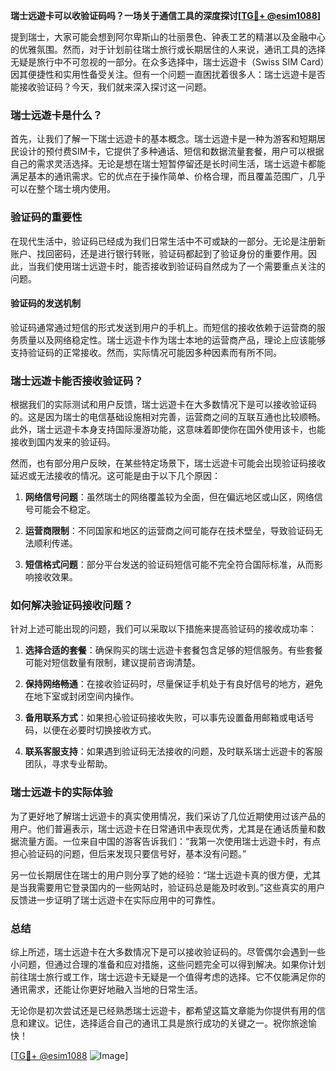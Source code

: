 **瑞士远遊卡可以收验证码吗？一场关于通信工具的深度探讨[[TG💪+ @esim1088](https://t.me/s/esim1088)]**

提到瑞士，大家可能会想到阿尔卑斯山的壮丽景色、钟表工艺的精湛以及金融中心的优雅氛围。然而，对于计划前往瑞士旅行或长期居住的人来说，通讯工具的选择无疑是旅行中不可忽视的一部分。在众多选择中，瑞士远遊卡（Swiss SIM Card）因其便捷性和实用性备受关注。但有一个问题一直困扰着很多人：瑞士远遊卡是否能接收验证码？今天，我们就来深入探讨这一问题。

### 瑞士远遊卡是什么？

首先，让我们了解一下瑞士远遊卡的基本概念。瑞士远遊卡是一种为游客和短期居民设计的预付费SIM卡，它提供了多种通话、短信和数据流量套餐，用户可以根据自己的需求灵活选择。无论是想在瑞士短暂停留还是长时间生活，瑞士远遊卡都能满足基本的通讯需求。它的优点在于操作简单、价格合理，而且覆盖范围广，几乎可以在整个瑞士境内使用。

### 验证码的重要性

在现代生活中，验证码已经成为我们日常生活中不可或缺的一部分。无论是注册新账户、找回密码，还是进行银行转账，验证码都起到了验证身份的重要作用。因此，当我们使用瑞士远遊卡时，能否接收到验证码自然成为了一个需要重点关注的问题。

#### 验证码的发送机制

验证码通常通过短信的形式发送到用户的手机上。而短信的接收依赖于运营商的服务质量以及网络稳定性。瑞士远遊卡作为瑞士本地的运营商产品，理论上应该能够支持验证码的正常接收。然而，实际情况可能因多种因素而有所不同。

### 瑞士远遊卡能否接收验证码？

根据我们的实际测试和用户反馈，瑞士远遊卡在大多数情况下是可以接收验证码的。这是因为瑞士的电信基础设施相对完善，运营商之间的互联互通也比较顺畅。此外，瑞士远遊卡本身支持国际漫游功能，这意味着即使你在国外使用该卡，也能接收到国内发来的验证码。

然而，也有部分用户反映，在某些特定场景下，瑞士远遊卡可能会出现验证码接收延迟或无法接收的情况。这可能是由于以下几个原因：

1. **网络信号问题**：虽然瑞士的网络覆盖较为全面，但在偏远地区或山区，网络信号可能会不稳定。
   
2. **运营商限制**：不同国家和地区的运营商之间可能存在技术壁垒，导致验证码无法顺利传递。

3. **短信格式问题**：部分平台发送的验证码短信可能不完全符合国际标准，从而影响接收效果。

### 如何解决验证码接收问题？

针对上述可能出现的问题，我们可以采取以下措施来提高验证码的接收成功率：

1. **选择合适的套餐**：确保购买的瑞士远遊卡套餐包含足够的短信服务。有些套餐可能对短信数量有限制，建议提前咨询清楚。

2. **保持网络畅通**：在接收验证码时，尽量保证手机处于有良好信号的地方，避免在地下室或封闭空间内操作。

3. **备用联系方式**：如果担心验证码接收失败，可以事先设置备用邮箱或电话号码，以便在必要时切换接收方式。

4. **联系客服支持**：如果遇到验证码无法接收的问题，及时联系瑞士远遊卡的客服团队，寻求专业帮助。

### 瑞士远遊卡的实际体验

为了更好地了解瑞士远遊卡的真实使用情况，我们采访了几位近期使用过该产品的用户。他们普遍表示，瑞士远遊卡在日常通讯中表现优秀，尤其是在通话质量和数据流量方面。一位来自中国的游客告诉我们：“我第一次使用瑞士远遊卡时，有点担心验证码的问题，但后来发现只要信号好，基本没有问题。”

另一位长期居住在瑞士的用户则分享了她的经验：“瑞士远遊卡真的很方便，尤其是当我需要用它登录国内的一些网站时，验证码总是能及时收到。”这些真实的用户反馈进一步证明了瑞士远遊卡在实际应用中的可靠性。

### 总结

综上所述，瑞士远遊卡在大多数情况下是可以接收验证码的。尽管偶尔会遇到一些小问题，但通过合理的准备和应对措施，这些问题完全可以得到解决。如果你计划前往瑞士旅行或工作，瑞士远遊卡无疑是一个值得考虑的选择。它不仅能满足你的通讯需求，还能让你更好地融入当地的日常生活。

无论你是初次尝试还是已经熟悉瑞士远遊卡，都希望这篇文章能为你提供有用的信息和建议。记住，选择适合自己的通讯工具是旅行成功的关键之一。祝你旅途愉快！

[[TG💪+ @esim1088](https://t.me/s/esim1088) ![Image](https://i.postimg.cc/4NQfJmqS/Snipaste-2025-05-13-00-14-12.png)]